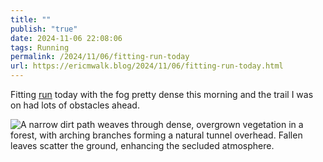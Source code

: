 ```yaml
---
title: ""
publish: "true"
date: 2024-11-06 22:08:06
tags: Running
permalink: /2024/11/06/fitting-run-today
url: https://ericmwalk.blog/2024/11/06/fitting-run-today.html
---
```


Fitting [run](https://strava.com/activities/12840941661) today with the fog pretty dense this morning and the trail I was on had lots of obstacles ahead.

![A narrow dirt path weaves through dense, overgrown vegetation in a forest, with arching branches forming a natural tunnel overhead. Fallen leaves scatter the ground, enhancing the secluded atmosphere.](https://ericmwalk.blog/uploads/2024/img-0698.jpeg)